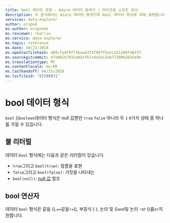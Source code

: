 ```yaml
---
title: bool 데이터 유형 - Azure 데이터 탐색기 | 마이크로 소프트 문서
description: 이 문서에서는 Azure 데이터 탐색기의 bool 데이터 형식에 대해 설명합니다.
services: data-explorer
author: orspod
ms.author: orspodek
ms.reviewer: rkarlin
ms.service: data-explorer
ms.topic: reference
ms.date: 10/23/2018
ms.openlocfilehash: dd9cfa4f97f3baa4353f967f5e1ca31186f4815f
ms.sourcegitcommit: 47a002b7032a05ef67c4e5e12de7720062645e9e
ms.translationtype: MT
ms.contentlocale: ko-KR
ms.lasthandoff: 04/15/2020
ms.locfileid: "81509931"
---
```

# <a name="the-bool-data-type"></a>bool 데이터 형식

`bool` ()`boolean`데이터 형식은 null 값뿐만 `true` `false` 아니라 두 `1` `0`가지 상태 중 하나를 가질 수 있습니다.

## <a name="bool-literals"></a>불 리터럴

데이터 `bool` 형식에는 다음과 같은 리터럴이 있습니다.
* `true`그리고 `bool(true)`: 참름을 표현
* `false`그리고 `bool(false)`: 거짓을 나타내는
* `bool(null)`: [null 값](null-values.md) 참조

## <a name="bool-operators"></a>bool 연산자

데이터 `bool` 형식은 같음 (),`==`같음`!=`(), 부등식 ( ), 논리 및 ()`and`및 논리 -or ()를`or`지원합니다.
